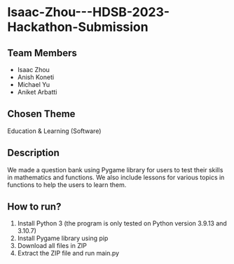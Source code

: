 # Isaac-Zhou---HDSB-2023-Hackathon-Submission

## Team Members

- Isaac Zhou
- Anish Koneti
- Michael Yu
- Aniket Arbatti

## Chosen Theme

Education & Learning (Software)

## Description

We made a question bank using Pygame library for users to test their skills in mathematics and functions. We also include lessons for various topics in functions to help the users to learn them.

## How to run?

1. Install Python 3 (the program is only tested on Python version 3.9.13 and 3.10.7)
2. Install Pygame library using pip
3. Download all files in ZIP
4. Extract the ZIP file and run main.py
